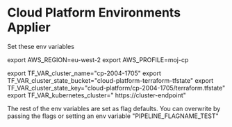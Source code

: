 # Cloud Platform Environments Applier 


Set these env variables 

export AWS_REGION=eu-west-2
export AWS_PROFILE=moj-cp

export TF_VAR_cluster_name="cp-2004-1705"
export TF_VAR_cluster_state_bucket="cloud-platform-terraform-tfstate"
export TF_VAR_cluster_state_key="cloud-platform/cp-2004-1705/terraform.tfstate"
export TF_VAR_kubernetes_cluster=" https://cluster-endpoint"

The rest of the env variables are set as flag defaults.
You can overwrite by passing the flags or setting an env variable "PIPELINE_FLAGNAME_TEST"

